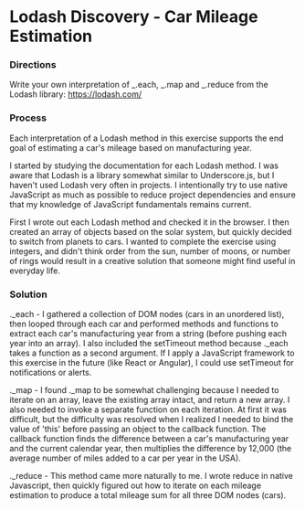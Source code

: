 # Lodash Discovery - Car Mileage Estimation

### Directions

Write your own interpretation of _.each, _.map and _.reduce from the Lodash library: https://lodash.com/

### Process

Each interpretation of a Lodash method in this exercise supports the end goal of estimating a car's mileage based on manufacturing year.

I started by studying the documentation for each Lodash method. I was aware that Lodash is a library somewhat similar to Underscore.js, but I haven't used Lodash very often in projects. I intentionally try to use native JavaScript as much as possible to reduce project dependencies and ensure that my knowledge of JavaScript fundamentals remains current.

First I wrote out each Lodash method and checked it in the browser. I then created an array of objects based on the solar system, but quickly decided to switch from planets to cars. I wanted to complete the exercise using integers, and didn't think order from the sun, number of moons, or number of rings would result in a creative solution that someone might find useful in everyday life.

### Solution

._each - I gathered a collection of DOM nodes (cars in an unordered list), then looped through each car and performed methods and functions to extract each car's manufacturing year from a string (before pushing each year into an array). I also included the setTimeout method because ._each takes a function as a second argument. If I apply a JavaScript framework to this exercise in the future (like React or Angular), I could use setTimeout for notifications or alerts.

._map - I found ._map to be somewhat challenging because I needed to iterate on an array, leave the existing array intact, and return a new array. I also needed to invoke a separate function on each iteration. At first it was difficult, but the difficulty was resolved when I realized I needed to bind the value of 'this' before passing an object to the callback function. The callback function finds the difference between a car's manufacturing year and the current calendar year, then multiplies the difference by 12,000 (the average number of miles added to a car per year in the USA).

._reduce - This method came more naturally to me. I wrote reduce in native Javascript, then quickly figured out how to iterate on each mileage estimation to produce a total mileage sum for all three DOM nodes (cars).

